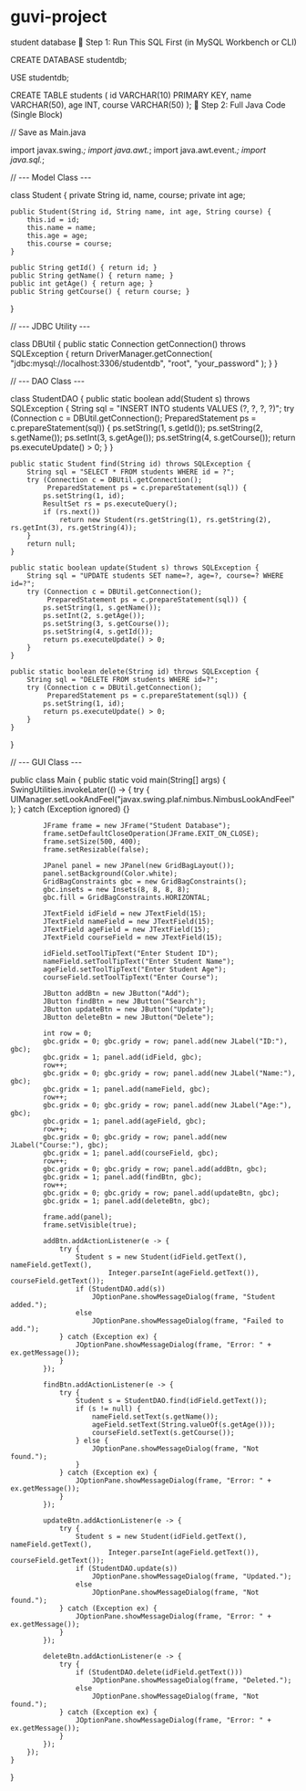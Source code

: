 # guvi-project
student database
🔧 Step 1: Run This SQL First (in MySQL Workbench or CLI)

CREATE DATABASE studentdb;

USE studentdb;

CREATE TABLE students (
    id VARCHAR(10) PRIMARY KEY,
    name VARCHAR(50),
    age INT,
    course VARCHAR(50)
);
🧠 Step 2: Full Java Code (Single Block)

// Save as Main.java

import javax.swing.*;
import java.awt.*;
import java.awt.event.*;
import java.sql.*;

// --- Model Class ---

class Student {
    private String id, name, course;
    private int age;

    public Student(String id, String name, int age, String course) {
        this.id = id;
        this.name = name;
        this.age = age;
        this.course = course;
    }

    public String getId() { return id; }
    public String getName() { return name; }
    public int getAge() { return age; }
    public String getCourse() { return course; }
}

// --- JDBC Utility ---

class DBUtil {
    public static Connection getConnection() throws SQLException {
        return DriverManager.getConnection(
            "jdbc:mysql://localhost:3306/studentdb", "root", "your_password"
        );
    }
}

// --- DAO Class ---

class StudentDAO {
    public static boolean add(Student s) throws SQLException {
        String sql = "INSERT INTO students VALUES (?, ?, ?, ?)";
        try (Connection c = DBUtil.getConnection();
             PreparedStatement ps = c.prepareStatement(sql)) {
            ps.setString(1, s.getId());
            ps.setString(2, s.getName());
            ps.setInt(3, s.getAge());
            ps.setString(4, s.getCourse());
            return ps.executeUpdate() > 0;
        }
    }

    public static Student find(String id) throws SQLException {
        String sql = "SELECT * FROM students WHERE id = ?";
        try (Connection c = DBUtil.getConnection();
             PreparedStatement ps = c.prepareStatement(sql)) {
            ps.setString(1, id);
            ResultSet rs = ps.executeQuery();
            if (rs.next())
                return new Student(rs.getString(1), rs.getString(2), rs.getInt(3), rs.getString(4));
        }
        return null;
    }

    public static boolean update(Student s) throws SQLException {
        String sql = "UPDATE students SET name=?, age=?, course=? WHERE id=?";
        try (Connection c = DBUtil.getConnection();
             PreparedStatement ps = c.prepareStatement(sql)) {
            ps.setString(1, s.getName());
            ps.setInt(2, s.getAge());
            ps.setString(3, s.getCourse());
            ps.setString(4, s.getId());
            return ps.executeUpdate() > 0;
        }
    }

    public static boolean delete(String id) throws SQLException {
        String sql = "DELETE FROM students WHERE id=?";
        try (Connection c = DBUtil.getConnection();
             PreparedStatement ps = c.prepareStatement(sql)) {
            ps.setString(1, id);
            return ps.executeUpdate() > 0;
        }
    }
}

// --- GUI Class ---

public class Main {
    public static void main(String[] args) {
        SwingUtilities.invokeLater(() -> {
            try {
                UIManager.setLookAndFeel("javax.swing.plaf.nimbus.NimbusLookAndFeel");
            } catch (Exception ignored) {}

            JFrame frame = new JFrame("Student Database");
            frame.setDefaultCloseOperation(JFrame.EXIT_ON_CLOSE);
            frame.setSize(500, 400);
            frame.setResizable(false);

            JPanel panel = new JPanel(new GridBagLayout());
            panel.setBackground(Color.white);
            GridBagConstraints gbc = new GridBagConstraints();
            gbc.insets = new Insets(8, 8, 8, 8);
            gbc.fill = GridBagConstraints.HORIZONTAL;

            JTextField idField = new JTextField(15);
            JTextField nameField = new JTextField(15);
            JTextField ageField = new JTextField(15);
            JTextField courseField = new JTextField(15);

            idField.setToolTipText("Enter Student ID");
            nameField.setToolTipText("Enter Student Name");
            ageField.setToolTipText("Enter Student Age");
            courseField.setToolTipText("Enter Course");

            JButton addBtn = new JButton("Add");
            JButton findBtn = new JButton("Search");
            JButton updateBtn = new JButton("Update");
            JButton deleteBtn = new JButton("Delete");

            int row = 0;
            gbc.gridx = 0; gbc.gridy = row; panel.add(new JLabel("ID:"), gbc);
            gbc.gridx = 1; panel.add(idField, gbc);
            row++;
            gbc.gridx = 0; gbc.gridy = row; panel.add(new JLabel("Name:"), gbc);
            gbc.gridx = 1; panel.add(nameField, gbc);
            row++;
            gbc.gridx = 0; gbc.gridy = row; panel.add(new JLabel("Age:"), gbc);
            gbc.gridx = 1; panel.add(ageField, gbc);
            row++;
            gbc.gridx = 0; gbc.gridy = row; panel.add(new JLabel("Course:"), gbc);
            gbc.gridx = 1; panel.add(courseField, gbc);
            row++;
            gbc.gridx = 0; gbc.gridy = row; panel.add(addBtn, gbc);
            gbc.gridx = 1; panel.add(findBtn, gbc);
            row++;
            gbc.gridx = 0; gbc.gridy = row; panel.add(updateBtn, gbc);
            gbc.gridx = 1; panel.add(deleteBtn, gbc);

            frame.add(panel);
            frame.setVisible(true);

            addBtn.addActionListener(e -> {
                try {
                    Student s = new Student(idField.getText(), nameField.getText(),
                            Integer.parseInt(ageField.getText()), courseField.getText());
                    if (StudentDAO.add(s))
                        JOptionPane.showMessageDialog(frame, "Student added.");
                    else
                        JOptionPane.showMessageDialog(frame, "Failed to add.");
                } catch (Exception ex) {
                    JOptionPane.showMessageDialog(frame, "Error: " + ex.getMessage());
                }
            });

            findBtn.addActionListener(e -> {
                try {
                    Student s = StudentDAO.find(idField.getText());
                    if (s != null) {
                        nameField.setText(s.getName());
                        ageField.setText(String.valueOf(s.getAge()));
                        courseField.setText(s.getCourse());
                    } else {
                        JOptionPane.showMessageDialog(frame, "Not found.");
                    }
                } catch (Exception ex) {
                    JOptionPane.showMessageDialog(frame, "Error: " + ex.getMessage());
                }
            });

            updateBtn.addActionListener(e -> {
                try {
                    Student s = new Student(idField.getText(), nameField.getText(),
                            Integer.parseInt(ageField.getText()), courseField.getText());
                    if (StudentDAO.update(s))
                        JOptionPane.showMessageDialog(frame, "Updated.");
                    else
                        JOptionPane.showMessageDialog(frame, "Not found.");
                } catch (Exception ex) {
                    JOptionPane.showMessageDialog(frame, "Error: " + ex.getMessage());
                }
            });

            deleteBtn.addActionListener(e -> {
                try {
                    if (StudentDAO.delete(idField.getText()))
                        JOptionPane.showMessageDialog(frame, "Deleted.");
                    else
                        JOptionPane.showMessageDialog(frame, "Not found.");
                } catch (Exception ex) {
                    JOptionPane.showMessageDialog(frame, "Error: " + ex.getMessage());
                }
            });
        });
    }
} 
